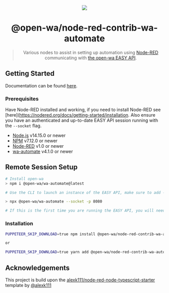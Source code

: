 <div align="center">
<img src="https://raw.githubusercontent.com/open-wa/node-red-contrib-wa-automate/master/assets/hero.png?token=ABNBLTOYLTDRFNR4R5DBB2TAX5XXS"/>

# @open-wa/node-red-contrib-wa-automate

> Various nodes to assist in setting up automation using [Node-RED](https://nodered.org/) communicating with [the open-wa EASY API](https://docs.openwa.dev/pages/Getting%20Started/quick-run.html).

</div>

## Getting Started

Documentation can be found [here](https://zachowj.github.io/node-red-contrib-home-assistant-websocket/).

### Prerequisites

Have Node-RED installed and working, if you need to install Node-RED see [here](https://nodered.org/docs/getting-started/installation. Also ensure you have an authenticated and up-to-date EASY API session running with the `--socket` flag.

- [Node.js](https://nodejs.org) v14.15.0 or newer
- [NPM](https://nodejs.org) v7.12.0 or newer
- [Node-RED](https://nodered.org/) v1.0 or newer
- [wa-automate](https://openwa.dev/) v4.1.0 or newer

## Remote Session Setup

```bash
# Install open-wa
> npm i @open-wa/wa-automate@latest

# Use the CLI to launch an instance of the EASY API, make sure to add --socket flag

> npx @open-wa/wa-automate --socket -p 8080

# If this is the first time you are running the EASY API, you will need to scan the qr code.
```

### Installation

```bash
PUPPETEER_SKIP_DOWNLOAD=true npm install @open-wa/node-red-contrib-wa-automate

or 

PUPPETEER_SKIP_DOWNLOAD=true yarn add @open-wa/node-red-contrib-wa-automate
```

## Acknowledgements

This project is build upon the [alexk111/node-red-node-typescript-starter](https://github.com/alexk111/node-red-node-typescript-starter) template by [@alexk111](https://github.com/alexk111)
